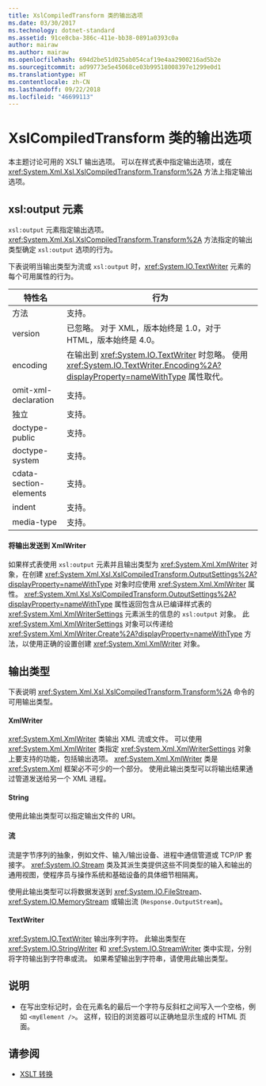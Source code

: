 ```yaml
---
title: XslCompiledTransform 类的输出选项
ms.date: 03/30/2017
ms.technology: dotnet-standard
ms.assetid: 91ce8cba-386c-411e-bb38-0891a0393c0a
author: mairaw
ms.author: mairaw
ms.openlocfilehash: 694d2be51d025ab054caf19e4aa2900216ad5b2e
ms.sourcegitcommit: ad99773e5e45068ce03b99518008397e1299e0d1
ms.translationtype: HT
ms.contentlocale: zh-CN
ms.lasthandoff: 09/22/2018
ms.locfileid: "46699113"
---
```

# <a name="output-options-on-the-xslcompiledtransform-class"></a>XslCompiledTransform 类的输出选项
本主题讨论可用的 XSLT 输出选项。 可以在样式表中指定输出选项，或在 <xref:System.Xml.Xsl.XslCompiledTransform.Transform%2A> 方法上指定输出选项。  
  
## <a name="xsloutput-element"></a>xsl:output 元素  
 `xsl:output` 元素指定输出选项。 <xref:System.Xml.Xsl.XslCompiledTransform.Transform%2A> 方法指定的输出类型确定 `xsl:output` 选项的行为。  
  
 下表说明当输出类型为流或 `xsl:output` 时，<xref:System.IO.TextWriter> 元素的每个可用属性的行为。  
  
|特性名|行为|  
|--------------------|--------------|  
|方法|支持。|  
|version|已忽略。 对于 XML，版本始终是 1.0，对于 HTML，版本始终是 4.0。|  
|encoding|在输出到 <xref:System.IO.TextWriter> 时忽略。 使用 <xref:System.IO.TextWriter.Encoding%2A?displayProperty=nameWithType> 属性取代。|  
|omit-xml-declaration|支持。|  
|独立|支持。|  
|doctype-public|支持。|  
|doctype-system|支持。|  
|cdata-section-elements|支持。|  
|indent|支持。|  
|media-type|支持。|  
  
#### <a name="sending-output-to-an-xmlwriter"></a>将输出发送到 XmlWriter  
 如果样式表使用 `xsl:output` 元素并且输出类型为 <xref:System.Xml.XmlWriter> 对象，在创建 <xref:System.Xml.Xsl.XslCompiledTransform.OutputSettings%2A?displayProperty=nameWithType> 对象时应使用 <xref:System.Xml.XmlWriter> 属性。 <xref:System.Xml.Xsl.XslCompiledTransform.OutputSettings%2A?displayProperty=nameWithType> 属性返回包含从已编译样式表的 <xref:System.Xml.XmlWriterSettings> 元素派生的信息的 `xsl:output` 对象。 此 <xref:System.Xml.XmlWriterSettings> 对象可以传递给 <xref:System.Xml.XmlWriter.Create%2A?displayProperty=nameWithType> 方法，以使用正确的设置创建 <xref:System.Xml.XmlWriter> 对象。  
  
## <a name="output-types"></a>输出类型  
 下表说明 <xref:System.Xml.Xsl.XslCompiledTransform.Transform%2A> 命令的可用输出类型。  
  
#### <a name="xmlwriter"></a>XmlWriter  
 <xref:System.Xml.XmlWriter> 类输出 XML 流或文件。 可以使用 <xref:System.Xml.XmlWriter> 类指定 <xref:System.Xml.XmlWriterSettings> 对象上要支持的功能，包括输出选项。 <xref:System.Xml.XmlWriter> 类是 <xref:System.Xml> 框架必不可少的一个部分。 使用此输出类型可以将输出结果通过管道发送给另一个 XML 进程。  
  
#### <a name="string"></a>String  
 使用此输出类型可以指定输出文件的 URI。  
  
#### <a name="stream"></a>流  
 流是字节序列的抽象，例如文件、输入/输出设备、进程中通信管道或 TCP/IP 套接字。 <xref:System.IO.Stream> 类及其派生类提供这些不同类型的输入和输出的通用视图，使程序员与操作系统和基础设备的具体细节相隔离。  
  
 使用此输出类型可以将数据发送到 <xref:System.IO.FileStream>、<xref:System.IO.MemoryStream> 或输出流 (`Response.OutputStream`)。  
  
#### <a name="textwriter"></a>TextWriter  
 <xref:System.IO.TextWriter> 输出序列字符。 此输出类型在 <xref:System.IO.StringWriter> 和 <xref:System.IO.StreamWriter> 类中实现，分别将字符输出到字符串或流。 如果希望输出到字符串，请使用此输出类型。  
  
## <a name="notes"></a>说明  
  
-   在写出空标记时，会在元素名的最后一个字符与反斜杠之间写入一个空格，例如 `<myElement />`。 这样，较旧的浏览器可以正确地显示生成的 HTML 页面。  
  
## <a name="see-also"></a>请参阅

- [XSLT 转换](../../../../docs/standard/data/xml/xslt-transformations.md)
